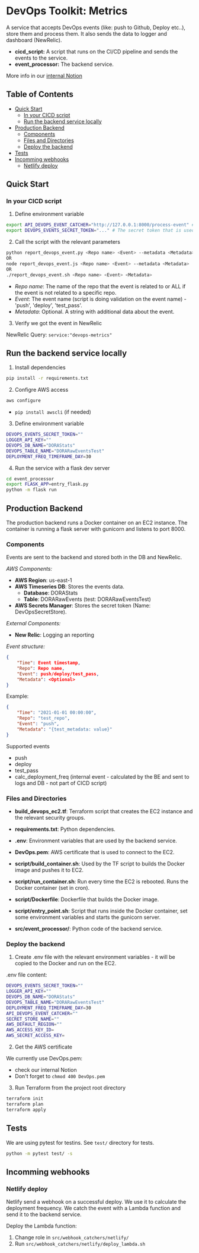 # DevOps Toolkit: Metrics

A service that accepts DevOps events (like: push to Github, Deploy etc..), store them and process them. It also sends the data to logger and dashboard (NewRelic).
- **cicd_script:** A script that runs on the CI/CD pipeline and sends the events to the service.
- **event_processor:** The backend service.

More info in our [internal Notion](https://www.notion.so/archimedesfi/Adding-DevOps-Metric-to-a-Repo-721c4732e115437dbb4926a821e565c8?pvs=4)

## Table of Contents

- [Quick Start](#quick-start)
    - [In your CICD script](#in-your-cicd-script)
    - [Run the backend service locally](#run-the-backend-service-locally)
- [Production Backend](#production-backend)
    - [Components](#components)
    - [Files and Directories](#files-and-directories)
    - [Deploy the backend](#deploy-the-backend)
- [Tests](#tests)
- [Incomming webhooks](#incomming-webhooks)
    - [Netlify deploy](#netlify-deploy)
    

## Quick Start

### In your CICD script

1. Define environment variable
```bash
export API_DEVOPS_EVENT_CATCHER="http://127.0.0.1:8000/process-event" # The URL of the backend service
export DEVOPS_EVENTS_SECRET_TOKEN="..." # The secret token that is used to authenticate with the backend service
```

2. Call the script with the relevant parameters
```bash
python report_devops_event.py <Repo name> <Event> --metadata <Metadata>
OR
node report_devops_event.js <Repo name> <Event> --metadata <Metadata>
OR
./report_devops_event.sh <Repo name> <Event> <Metadata>

```

- _Repo name_: The name of the repo that the event is related to or ALL if the event is not related to a specific repo.
- _Event_: The event name (script is doing validation on the event name) - 'push', 'deploy', 'test_pass'.
- _Metadata_: Optional. A string with additional data about the event.

3. Verify we got the event in NewRelic

NewRelic Query: `service:"devops-metrics"` 


## Run the backend service locally

1. Install dependencies

```bash
pip install -r requirements.txt
```

2. Configre AWS access

```bash
aws configure
```
* `pip install awscli` (if needed)

3. Define environment variable

```bash
DEVOPS_EVENTS_SECRET_TOKEN=""
LOGGER_API_KEY=""
DEVOPS_DB_NAME="DORAStats"
DEVOPS_TABLE_NAME="DORARawEventsTest"
DEPLOYMENT_FREQ_TIMEFRAME_DAY=30
```

4. Run the service with a flask dev server

```bash
cd event_processor
export FLASK_APP=entry_flask.py
python -m flask run
```

## Production Backend

The production backend runs a Docker container on an EC2 instance. The container is running a flask server with gunicorn and listens to port 8000.

### Components

Events are sent to the backend and stored both in the DB and NewRelic.

_AWS Components:_
- **AWS Region**: us-east-1
- **AWS Timeseries DB**: Stores the events data.
    - **Database**: DORAStats
    - **Table**: DORARawEvents (test: DORARawEventsTest)
- **AWS Secrets Manager**: Stores the secret token (Name: DevOpsSecretStore).

_External Components:_
- **New Relic**: Logging an reporting


_Event structure:_

```json
{
    "Time": Event timestamp,
    "Repo": Repo name,
    "Event": push/deploy/test_pass,
    "Metadata": <Optional>
}
```
Example:
```json
{
    "Time": "2021-01-01 00:00:00",
    "Repo": "test_repo",
    "Event": "push",
    "Metadata": "{test_metadata: value}"
}
```

Supported events
- push
- deploy
- test_pass
- calc_deployment_freq (internal event - calculated by the BE and sent to logs and DB - not part of CICD script)

### Files and Directories

- **build_devops_ec2.tf**: Terraform script that creates the EC2 instance and the relevant security groups.
- **requirements.txt**: Python dependencies.
- **.env**: Environment variables that are used by the backend service.
- **DevOps.pem**: AWS certificate that is used to connect to the EC2.

- **script/build_container.sh**: Used by the TF script to  builds the Docker image and pushes it to EC2.
- **script/run_container.sh**: Run every time the EC2 is rebooted. Runs the Docker container (set in cron).
- **script/Dockerfile**: Dockerfile that builds the Docker image.
- **script/entry_point.sh**: Script that runs inside the Docker container, set some environment variables and starts the gunicorn server.

- **src/event_processor/**: Python code of the backend service.

### Deploy the backend

1. Create .env file with the relevant environment variables - it will be copied to the Docker and run on the EC2.

.env file content:
```bash
DEVOPS_EVENTS_SECRET_TOKEN=""
LOGGER_API_KEY=""
DEVOPS_DB_NAME="DORAStats"
DEVOPS_TABLE_NAME="DORARawEventsTest"
DEPLOYMENT_FREQ_TIMEFRAME_DAY=30
API_DEVOPS_EVENT_CATCHER=""
SECRET_STORE_NAME=""
AWS_DEFAULT_REGION=""
AWS_ACCESS_KEY_ID=
AWS_SECRET_ACCESS_KEY=
```

2. Get the AWS certificate

We currently use DevOps.pem:
- check our internal Notion
- Don't forget to `chmod 400 DevOps.pem`

3. Run Terraform from the project root directory

```bash
terraform init
terraform plan
terraform apply
```

## Tests

We are using pytest for testins. See `test/` directory for tests.
```bash
python -m pytest test/ -s
```

## Incomming webhooks

### Netlify deploy

Netlify send a webhook on a successful deploy. We use it to calculate the deployment frequency.
We catch the event with a Lambda function and send it to the backend service.

Deploy the Lambda function:
1. Change role in `src/webhook_catchers/netlify/`
2. Run `src/webhook_catchers/netlify/deploy_lambda.sh`

